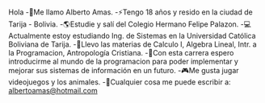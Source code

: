 Hola
-📌Me llamo Alberto Amas.
-⚡Tengo 18 años y resido en la ciudad de Tarija - Bolivia.
-🌎Estudie y salí del Colegio Hermano Felipe Palazon.
-💻Actualmente estoy estudiando Ing. de Sistemas en la Universidad Católica Boliviana de Tarija.
-🔎Llevo las materias de Calculo I, Algebra Lineal, Intr. a la Programacion, Antropología Cristiana.
-🤖Con esta carrera espero introducirme al mundo de la programacion para poder implementar y mejorar sus sistemas de información en un futuro.
-🎮Me gusta jugar videojuegos y los animales.
-🍟Cualquier cosa me puede escribir a: albertoamas@hotmail.com
